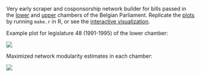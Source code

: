 Very early scraper and cosponsorship network builder for bills passed in the [lower](http://www.dekamer.be/) and [upper](http://www.senate.be/) chambers of the Belgian Parliament. Replicate the [plots](http://briatte.org/belparl/plots.html) by running `make.r` in R, or see the [interactive visualization](http://briatte.org/belparl/).

Example plot for legislature 48 (1991-1995) of the lower chamber:

[![](http://briatte.org/belparl/plots/network-ch48.jpg)](http://briatte.org/belparl/plots/network-ch48.pdf)

Maximized network modularity estimates in each chamber:

![](http://briatte.org/belparl/plots/modularity.png)